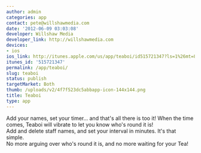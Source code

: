 ```yaml
---
author: admin
categories: app
contact: pete@willshawmedia.com
date: '2012-06-09 03:03:08'
developer: Willshaw Media
developer_link: http://willshawmedia.com
devices: 
- ios
ios_link: http://itunes.apple.com/us/app/teaboi/id515721347?ls=1%26mt=8
itunes_id: '515721347'
permalink: /app/teaboi/
slug: teaboi
status: publish
targetMarket: Both
thumb: /uploads/v2/4f7f523dc5abbapp-icon-144x144.png
title: Teaboi
type: app
---
```


Add your names, set your timer... and that's all there is too it! When the time comes, Teaboi will vibrate to let you know who's round it is!<br />
Add and delete staff names, and set your interval in minutes. It's that simple.<br />
No more arguing over who's round it is, and no more waiting for your Tea!